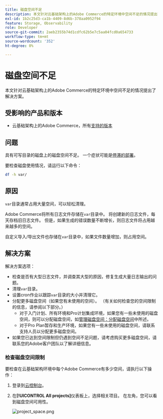 ```yaml
---
title: 磁盘空间不足
description: 本文针对云基础架构上的Adobe Commerce的特定环境中空间不足的情况提出了解决方案。
exl-id: 1b2c25d3-ca1b-4409-8d6b-378aa0952f94
feature: Storage, Observability
role: Developer
source-git-commit: 2aeb2355b74d1cdfc62b5e7c5aa04fcd0a654733
workflow-type: tm+mt
source-wordcount: '352'
ht-degree: 0%

---
```


# 磁盘空间不足

本文针对云基础架构上的Adobe Commerce的特定环境中空间不足的情况提出了解决方案。

## 受影响的产品和版本

* 云基础架构上的Adobe Commerce，所有[支持的版本](https://magento.com/sites/default/files/magento-software-lifecycle-policy.pdf)

## 问题

具有可写目录的磁盘上的磁盘空间不足。 一个症状可能是[停滞的部署](/help/troubleshooting/deployment/deployment-stuck-with-unable-to-upload-the-application-to-the-remote-cluster-error.md)。

要检查磁盘使用情况，请运行以下命令：

```bash
df -h var/
```

## 原因

`var`目录通常占用大量空间，可以轻松清理。

Adobe Commerce将所有日志文件存储在`var`目录中。 将创建新的日志文件，每天存档旧日志文件。 但是，如果生成的错误数量不断增长，则日志文件将占用越来越多的空间。

自定义导入/导出文件也存储在`var`目录中，如果文件数量增加，则占用空间。

## 解决方案

解决方案选项：

* 检查是否有大型日志文件，并调查其大型的原因，修复生成大量日志输出的问题。
* 清理`var`目录。
* 设置cron作业以跟踪`var`目录的大小并清理它。
* 分配更多磁盘空间（如果您有未使用的空间）。 （有关如何检查您的空间限制的信息，请参阅以下部分。）
   * 对于入门计划、所有环境和Pro计划集成环境，如果您有一些未使用的磁盘空间，则可以分配磁盘空间，如[管理磁盘空间：分配磁盘空间](https://experienceleague.adobe.com/zh-hans/docs/commerce-cloud-service/user-guide/develop/storage/manage-disk-space#application-disk-space)中所述。
   * 对于Pro Plan暂存和生产环境，如果您有一些未使用的磁盘空间，请联系支持人员以分配更多磁盘空间。
* 如果您已达到空间限制但仍遇到空间不足问题，请考虑购买更多磁盘空间，请联系您的Adobe客户团队以了解详细信息。

### 检查磁盘空间限制

要检查在云基础架构环境中每个Adobe Commerce有多少空间，请执行以下操作：

1. 登录到[云控制台](https://console.adobecommerce.com)。
1. 在&#x200B;**[!UICONTROL All projects]**&#x200B;仪表板上，选择相关项目。 在左角，您可以看到磁盘空间可用性。

   ![project_space.png](/help/troubleshooting/miscellaneous/assets/project_space.png)
